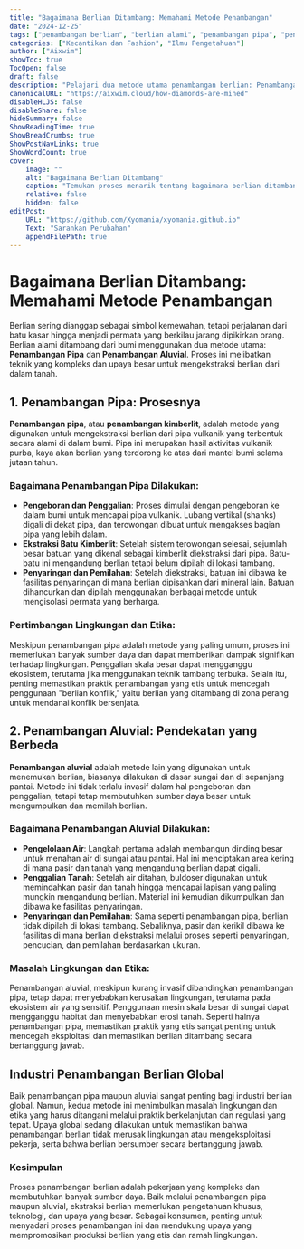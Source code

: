 ```yaml
---
title: "Bagaimana Berlian Ditambang: Memahami Metode Penambangan"
date: "2024-12-25"
tags: ["penambangan berlian", "berlian alami", "penambangan pipa", "penambangan aluvial", "batu permata"]
categories: ["Kecantikan dan Fashion", "Ilmu Pengetahuan"]
author: ["Aixwim"]
showToc: true
TocOpen: false
draft: false
description: "Pelajari dua metode utama penambangan berlian: Penambangan Pipa dan Penambangan Aluvial, serta bagaimana berlian diambil dari bumi hingga menjadi perhiasan Anda."
canonicalURL: "https://aixwim.cloud/how-diamonds-are-mined"
disableHLJS: false
disableShare: false
hideSummary: false
ShowReadingTime: true
ShowBreadCrumbs: true
ShowPostNavLinks: true
ShowWordCount: true
cover:
    image: ""
    alt: "Bagaimana Berlian Ditambang"
    caption: "Temukan proses menarik tentang bagaimana berlian ditambang dari bumi."
    relative: false
    hidden: false
editPost:
    URL: "https://github.com/Xyomania/xyomania.github.io"
    Text: "Sarankan Perubahan"
    appendFilePath: true
---
```


# Bagaimana Berlian Ditambang: Memahami Metode Penambangan

Berlian sering dianggap sebagai simbol kemewahan, tetapi perjalanan dari batu kasar hingga menjadi permata yang berkilau jarang dipikirkan orang. Berlian alami ditambang dari bumi menggunakan dua metode utama: **Penambangan Pipa** dan **Penambangan Aluvial**. Proses ini melibatkan teknik yang kompleks dan upaya besar untuk mengekstraksi berlian dari dalam tanah.

## 1. Penambangan Pipa: Prosesnya

**Penambangan pipa**, atau **penambangan kimberlit**, adalah metode yang digunakan untuk mengekstraksi berlian dari pipa vulkanik yang terbentuk secara alami di dalam bumi. Pipa ini merupakan hasil aktivitas vulkanik purba, kaya akan berlian yang terdorong ke atas dari mantel bumi selama jutaan tahun.

### Bagaimana Penambangan Pipa Dilakukan:
- **Pengeboran dan Penggalian**: Proses dimulai dengan pengeboran ke dalam bumi untuk mencapai pipa vulkanik. Lubang vertikal (shanks) digali di dekat pipa, dan terowongan dibuat untuk mengakses bagian pipa yang lebih dalam.
- **Ekstraksi Batu Kimberlit**: Setelah sistem terowongan selesai, sejumlah besar batuan yang dikenal sebagai kimberlit diekstraksi dari pipa. Batu-batu ini mengandung berlian tetapi belum dipilah di lokasi tambang.
- **Penyaringan dan Pemilahan**: Setelah diekstraksi, batuan ini dibawa ke fasilitas penyaringan di mana berlian dipisahkan dari mineral lain. Batuan dihancurkan dan dipilah menggunakan berbagai metode untuk mengisolasi permata yang berharga.

### Pertimbangan Lingkungan dan Etika:
Meskipun penambangan pipa adalah metode yang paling umum, proses ini memerlukan banyak sumber daya dan dapat memberikan dampak signifikan terhadap lingkungan. Penggalian skala besar dapat mengganggu ekosistem, terutama jika menggunakan teknik tambang terbuka. Selain itu, penting memastikan praktik penambangan yang etis untuk mencegah penggunaan "berlian konflik," yaitu berlian yang ditambang di zona perang untuk mendanai konflik bersenjata.

## 2. Penambangan Aluvial: Pendekatan yang Berbeda

**Penambangan aluvial** adalah metode lain yang digunakan untuk menemukan berlian, biasanya dilakukan di dasar sungai dan di sepanjang pantai. Metode ini tidak terlalu invasif dalam hal pengeboran dan penggalian, tetapi tetap membutuhkan sumber daya besar untuk mengumpulkan dan memilah berlian.

### Bagaimana Penambangan Aluvial Dilakukan:
- **Pengelolaan Air**: Langkah pertama adalah membangun dinding besar untuk menahan air di sungai atau pantai. Hal ini menciptakan area kering di mana pasir dan tanah yang mengandung berlian dapat digali.
- **Penggalian Tanah**: Setelah air ditahan, buldoser digunakan untuk memindahkan pasir dan tanah hingga mencapai lapisan yang paling mungkin mengandung berlian. Material ini kemudian dikumpulkan dan dibawa ke fasilitas penyaringan.
- **Penyaringan dan Pemilahan**: Sama seperti penambangan pipa, berlian tidak dipilah di lokasi tambang. Sebaliknya, pasir dan kerikil dibawa ke fasilitas di mana berlian diekstraksi melalui proses seperti penyaringan, pencucian, dan pemilahan berdasarkan ukuran.

### Masalah Lingkungan dan Etika:
Penambangan aluvial, meskipun kurang invasif dibandingkan penambangan pipa, tetap dapat menyebabkan kerusakan lingkungan, terutama pada ekosistem air yang sensitif. Penggunaan mesin skala besar di sungai dapat mengganggu habitat dan menyebabkan erosi tanah. Seperti halnya penambangan pipa, memastikan praktik yang etis sangat penting untuk mencegah eksploitasi dan memastikan berlian ditambang secara bertanggung jawab.

## Industri Penambangan Berlian Global

Baik penambangan pipa maupun aluvial sangat penting bagi industri berlian global. Namun, kedua metode ini menimbulkan masalah lingkungan dan etika yang harus ditangani melalui praktik berkelanjutan dan regulasi yang tepat. Upaya global sedang dilakukan untuk memastikan bahwa penambangan berlian tidak merusak lingkungan atau mengeksploitasi pekerja, serta bahwa berlian bersumber secara bertanggung jawab.

### Kesimpulan

Proses penambangan berlian adalah pekerjaan yang kompleks dan membutuhkan banyak sumber daya. Baik melalui penambangan pipa maupun aluvial, ekstraksi berlian memerlukan pengetahuan khusus, teknologi, dan upaya yang besar. Sebagai konsumen, penting untuk menyadari proses penambangan ini dan mendukung upaya yang mempromosikan produksi berlian yang etis dan ramah lingkungan.
